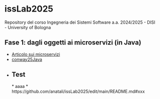 # issLab2025
Repository del corso Ingegneria dei Sistemi Software a.a. 2024/2025 - DISI - University of Bologna

## Fase 1: dagli oggetti ai microservizi (in Java)
  * [Articolo sui microservizi](issMaterial/docs/_build/_static/msoIEEE.pdf)
  * [conway25Java](conway25Java)
  * <h2 id="xxx">Test</h2> 
    * aaaa   <!-- comment: ancora personalizzata -->
    * https://github.com/anatali/issLab2025/edit/main/README.md#xxx
